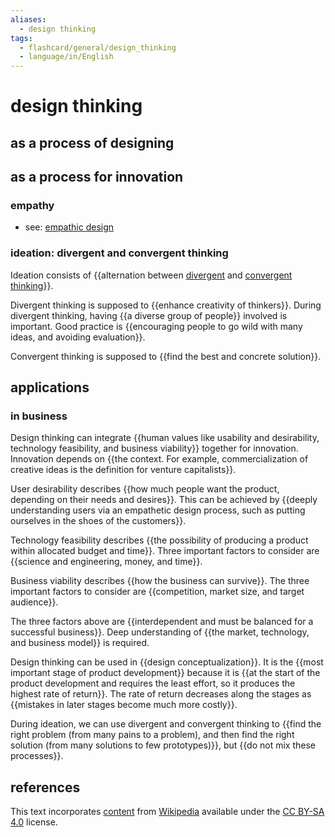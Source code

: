```yaml
---
aliases:
  - design thinking
tags:
  - flashcard/general/design_thinking
  - language/in/English
---
```


# design thinking

## as a process of designing

## as a process for innovation

### empathy

- see: [empathic design](empathic%20design.md)

### ideation: divergent and convergent thinking

Ideation consists of {{alternation between [divergent](divergent%20thinking.md) and [convergent thinking](convergent%20thinking.md)}}.

Divergent thinking is supposed to {{enhance creativity of thinkers}}. During divergent thinking, having {{a diverse group of people}} involved is important. Good practice is {{encouraging people to go wild with many ideas, and avoiding evaluation}}.

Convergent thinking is supposed to {{find the best and concrete solution}}.

## applications

### in business

Design thinking can integrate {{human values like usability and desirability, technology feasibility, and business viability}} together for innovation. Innovation depends on {{the context. For example, commercialization of creative ideas is the definition for venture capitalists}}.

User desirability describes {{how much people want the product, depending on their needs and desires}}. This can be achieved by {{deeply understanding users via an empathetic design process, such as putting ourselves in the shoes of the customers}}.

Technology feasibility describes {{the possibility of producing a product within allocated budget and time}}. Three important factors to consider are {{science and engineering, money, and time}}.

Business viability describes {{how the business can survive}}. The three important factors to consider are {{competition, market size, and target audience}}.

The three factors above are {{interdependent and must be balanced for a successful business}}. Deep understanding of {{the market, technology, and business model}} is required.

Design thinking can be used in {{design conceptualization}}. It is the {{most important stage of product development}} because it is {{at the start of the product development and requires the least effort, so it produces the highest rate of return}}. The rate of return decreases along the stages as {{mistakes in later stages become much more costly}}.

During ideation, we can use divergent and convergent thinking to {{find the right problem (from many pains to a problem), and then find the right solution (from many solutions to few prototypes)}}, but {{do not mix these processes}}.

## references

This text incorporates [content](https://en.wikipedia.org/wiki/design_thinking) from [Wikipedia](Wikipedia.md) available under the [CC BY-SA 4.0](https://creativecommons.org/licenses/by-sa/4.0/) license.
